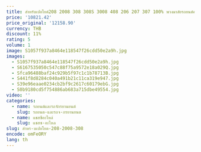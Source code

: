```yaml
---
title: สำหรับเปอโยต์208 2008 308 308S 3008 408 206 207 307 100% พวงมาลัยรถยนต์คาร์บอนไฟเบอร์จริง
price: '10821.42'
price_original: '12158.90'
currency: THB
discount: 11%
rating: 5
volume: 1
image: S1057f937a8464e118547f26cdd50e2a9h.jpg
images:
  - S1057f937a8464e118547f26cdd50e2a9h.jpg
  - S6167535050c547c88f75a9572e18a029Q.jpg
  - Sfca96488baf24c929b5f97c1c1b78713B.jpg
  - S441f8d8284c040a491b21c11ca319e947.jpg
  - S39e96eaae0234cb2bf9c2617c60179ebG.jpg
  - S0b9180cd5f754886ab683a715dbe49554.jpg
video: ''
categories:
  - name: รถยนต์และรถจักรยานยนต์
    slug: รถยนต-และรถจ-กรยานยนต
  - name: แชสซีอะไหล่
    slug: แชสซ-อะไหล
slug: สำหร-บเปอโยต-208-2008-308
encode: omFeORY
lang: th
---
```

  